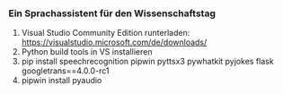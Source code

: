 ### Ein Sprachassistent für den Wissenschaftstag

1. Visual Studio Community Edition runterladen: https://visualstudio.microsoft.com/de/downloads/
2. Python build tools in VS installieren
3. pip install speechrecognition pipwin pyttsx3 pywhatkit pyjokes flask googletrans==4.0.0-rc1
4. pipwin install pyaudio